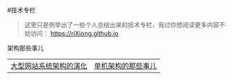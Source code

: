 #技术专栏
> 这里只是例举出了一些个人总结出来的技术专栏，我过你想阅读更多内容不妨访问： https://riXiong.github.io

架构那些事儿

|                                                                        |                                                  |
|:-----------------------------------------------------------------------|--------------------------------------------------|
| [大型网站系统架构的演化](http://jbeacon.top/2016/08/14/website/?_blank)| [单机架构的那些事儿](http://jbeacon.top/2016/08/14/website01/?_blank)   |
